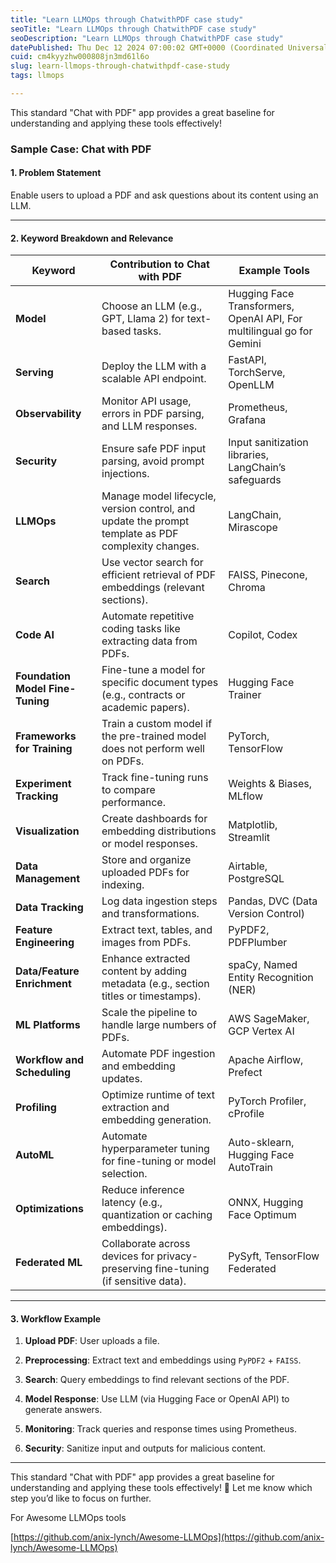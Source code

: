 ```yaml
---
title: "Learn LLMOps through ChatwithPDF case study"
seoTitle: "Learn LLMOps through ChatwithPDF case study"
seoDescription: "Learn LLMOps through ChatwithPDF case study"
datePublished: Thu Dec 12 2024 07:00:02 GMT+0000 (Coordinated Universal Time)
cuid: cm4kyyzhw000808jn3md61l6o
slug: learn-llmops-through-chatwithpdf-case-study
tags: llmops

---
```


This standard "Chat with PDF" app provides a great baseline for understanding and applying these tools effectively!

### **Sample Case: Chat with PDF**

#### 1\. **Problem Statement**

Enable users to upload a PDF and ask questions about its content using an LLM.

---

#### 2\. **Keyword Breakdown and Relevance**

| **Keyword** | **Contribution to Chat with PDF** | **Example Tools** |
| --- | --- | --- |
| **Model** | Choose an LLM (e.g., GPT, Llama 2) for text-based tasks. | Hugging Face Transformers, OpenAI API, For multilingual go for Gemini |
| **Serving** | Deploy the LLM with a scalable API endpoint. | FastAPI, TorchServe, OpenLLM |
| **Observability** | Monitor API usage, errors in PDF parsing, and LLM responses. | Prometheus, Grafana |
| **Security** | Ensure safe PDF input parsing, avoid prompt injections. | Input sanitization libraries, LangChain’s safeguards |
| **LLMOps** | Manage model lifecycle, version control, and update the prompt template as PDF complexity changes. | LangChain, Mirascope |
| **Search** | Use vector search for efficient retrieval of PDF embeddings (relevant sections). | FAISS, Pinecone, Chroma |
| **Code AI** | Automate repetitive coding tasks like extracting data from PDFs. | Copilot, Codex |
| **Foundation Model Fine-Tuning** | Fine-tune a model for specific document types (e.g., contracts or academic papers). | Hugging Face Trainer |
| **Frameworks for Training** | Train a custom model if the pre-trained model does not perform well on PDFs. | PyTorch, TensorFlow |
| **Experiment Tracking** | Track fine-tuning runs to compare performance. | Weights & Biases, MLflow |
| **Visualization** | Create dashboards for embedding distributions or model responses. | Matplotlib, Streamlit |
| **Data Management** | Store and organize uploaded PDFs for indexing. | Airtable, PostgreSQL |
| **Data Tracking** | Log data ingestion steps and transformations. | Pandas, DVC (Data Version Control) |
| **Feature Engineering** | Extract text, tables, and images from PDFs. | PyPDF2, PDFPlumber |
| **Data/Feature Enrichment** | Enhance extracted content by adding metadata (e.g., section titles or timestamps). | spaCy, Named Entity Recognition (NER) |
| **ML Platforms** | Scale the pipeline to handle large numbers of PDFs. | AWS SageMaker, GCP Vertex AI |
| **Workflow and Scheduling** | Automate PDF ingestion and embedding updates. | Apache Airflow, Prefect |
| **Profiling** | Optimize runtime of text extraction and embedding generation. | PyTorch Profiler, cProfile |
| **AutoML** | Automate hyperparameter tuning for fine-tuning or model selection. | Auto-sklearn, Hugging Face AutoTrain |
| **Optimizations** | Reduce inference latency (e.g., quantization or caching embeddings). | ONNX, Hugging Face Optimum |
| **Federated ML** | Collaborate across devices for privacy-preserving fine-tuning (if sensitive data). | PySyft, TensorFlow Federated |

---

#### 3\. **Workflow Example**

1. **Upload PDF**: User uploads a file.
    
2. **Preprocessing**: Extract text and embeddings using `PyPDF2` + `FAISS`.
    
3. **Search**: Query embeddings to find relevant sections of the PDF.
    
4. **Model Response**: Use LLM (via Hugging Face or OpenAI API) to generate answers.
    
5. **Monitoring**: Track queries and response times using Prometheus.
    
6. **Security**: Sanitize input and outputs for malicious content.
    

---

This standard "Chat with PDF" app provides a great baseline for understanding and applying these tools effectively! 🚀 Let me know which step you’d like to focus on further.

For Awesome LLMOps tools

[https://github.com/anix-lynch/Awesome-LLMOps](https://github.com/anix-lynch/Awesome-LLMOps)